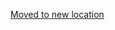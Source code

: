 [Moved to new location](https://github.com/DataTalksClub/machine-learning-zoomcamp/blob/master/10-kubernetes/10-explore-more.md)